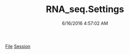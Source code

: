 ﻿---
title: RNA_seq.Settings
date: 6/16/2016 4:57:02 AM
---

[File](T-RNA_seq.Settings.File.html)
[Session](T-RNA_seq.Settings.Session.html)
